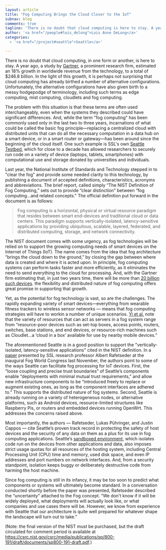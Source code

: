 ```yaml
---
layout: article
title: "Fog Computing Brings the Cloud Closer to the IoT"
subnav: blog
comments: true
tagline: 'There is no doubt that cloud computing is here to stay. A year ago, a study by [Gartner, a prominent research firm](http://www.gartner.com/newsroom/id/3616417) estimated that  “cloud computing in all its guises will grow 18% this year..'
author: '<a href="/people#lois_delong">Lois Anne DeLong</a>'
categories:
  - '<a href="/project#seattle">Seattle</a>'

---  
```

There is no doubt that cloud computing, in one form or another, is here to stay. A year ago,
a study by [Gartner](http://www.gartner.com/newsroom/id/3616417), a prominent research
firm, estimated an 18% growth in worldwide revenue from the technology, to a total of
$246.8 billion. In the light of this growth, it is perhaps not surprising that cloud
computing has already birthed a number of alternative configurations. Unfortunately,
the alternative configurations have also given birth to a messy hodgepodge of terminology, 
including such terms as edge computing, mist computing, cloudlets and fog computing. 

The problem with this situation is that these terms are often used 
interchangeably, even when the systems they described could have significant differences.
And, while the term "fog computing" has been commonly used only in the last two to three
years, incarnations of what could be called the basic fog principle—replacing
a centralized cloud with distributed units that
can do all the necessary computation in a data hub on a smart device,
or in a smart router or gateway—has been around since the beginning of the cloud itself.
One such example is SSL's own [Seattle Testbed](https://seattle.poly.edu/html/), which for
close to a decade has allowed researchers to securely run 
code on a variety of device (laptops, tablets, smartphones) with computational use and
storage donated by universities and individuals. 

Last year, the National Institute of Standards and Technology stepped in to "clear
the fog" and provide some needed clarity to this technology,
by publishing
a document of accepted definitions, characteristics, acronyms and abbreviations.
The brief report, called simply “The NIST Definition of Fog Computing,” sets out to provide
“clear distinction” between “fog computing...and related concepts." The official definition
put forward in the document is as follows:

>Fog computing is a horizontal, physical or virtual resource paradigm that resides
>between smart end-devices and traditional cloud or data centers. This paradigm
>supports vertically-isolated, latency-sensitive applications by providing ubiquitous,
>scalable, layered, federated, and distributed
>computing, storage, and network connectivity.

The NIST document comes with some urgency, as fog technologies will be relied on
to support the growing computing needs of smart devices on the Internet of Things (IoT).
The name comes from the idea that fog architecture “brings the cloud down to the
ground,” by closing the gap between where data is created and where it is
acted upon. In principle, fog computing systems can perform tasks faster and more
efficiently, as it eliminates the need to send everything to the cloud
for processing. And, with the Gartner firm estimating that, in
just two years time, there will be more than
[20 billion such devices](http://www.zdnet.com/article/iot-devices-will-outnumber-the-worlds-population-this-year-for-the-first-time/).
the flexibility and distributed nature of fog computing offers great promise in
supporting that growth.

Yet, as the potential for fog technology is vast, so are the challenges. The rapidly
expanding variety of smart devices—everything from wearable fitness trackers to wireless sensor
networks — means that fog computing strategies will have to workin a number of unique scenarios.
[Yi et al.](http://www.cs.wm.edu/~syi/publications/mobidata15_1.pdf)
note that the variety of resources that can act as servers in a fog system range 
from “resource-poor devices such as set-top boxes, access points, routers, switches, 
base stations, and end devices, or resource-rich machines such as Cloudlet...a ‘cloud in a box’
available for use by nearby mobile devices.”  
		
The aforementioned Seattle is in a good position to support the "vertically-isolated, latency-sensitive
applications" cited in the NIST definition. In a [paper](https://github.com/aaaaalbert/fogwc/raw/SUBMITTED/paper.pdf)
presented by SSL research professor Albert Rafetseder at the inaugural Fog World
Congress last November, the authors point to some of the ways Seattle can
facilitate fog processing for IoT devices. First, the “loose coupling and
precise trust boundaries” of Seattle’s components enable “deployments with
minimal mutual trust requirements,” and allow new infrastructure components
to be “introduced freely to replace or augment existing ones, as long as
the component interfaces are adhered to.” This supports the distributed nature
of fog systems. Second, Seattle is already running on a variety of heterogeneous
nodes, or alternative platforms, such as Android devices, resource-limited
structures like Raspberry Pis, or routers and embedded devices running OpenWrt.
This addresses the concerns raised above.

Most importantly, the authors — Rafetseder, Lukas Pühringer, and Justin Cappos —
cite Seattle’s proven track record in protecting the safety of host devices and
the security of any data on them as a plus for its use in fog computing
applications. Seattle’s [sandboxed environment](https://github.com/SeattleTestbed/repy_v2/blob/master/README.md),
which isolates code run on the devices from other applications and data,
also imposes strict usage quotas for all resources of the hosting system,
including Central Processing Unit (CPU) time and memory, used disk space,
and even IP addresses and port numbers on network interfaces. And, from a
security standpoint, isolation keeps buggy or deliberately destructive code
from harming the host machine.

Since fog computing is still in its infancy, it may be too soon to predict
what components or systems will ultimately become standard. In a conversation
conducted shortly before the paper was presented, Rafetseder described the
“uncertainty” attached to the Fog concept.  “We don't know if it will be widely
deployed, what deployments will actually look like, or what companies and use
cases there will be. However, we know from experience with Seattle that our
architecture is quite well prepared for whatever shape the landscape will turn out to take.”

(Note: the final version of the NIST must be purchased, but the draft circulated for comment
period is available at https://csrc.nist.gov/csrc/media/publications/sp/800-191/draft/documents/sp800-191-draft.pdf.) 
